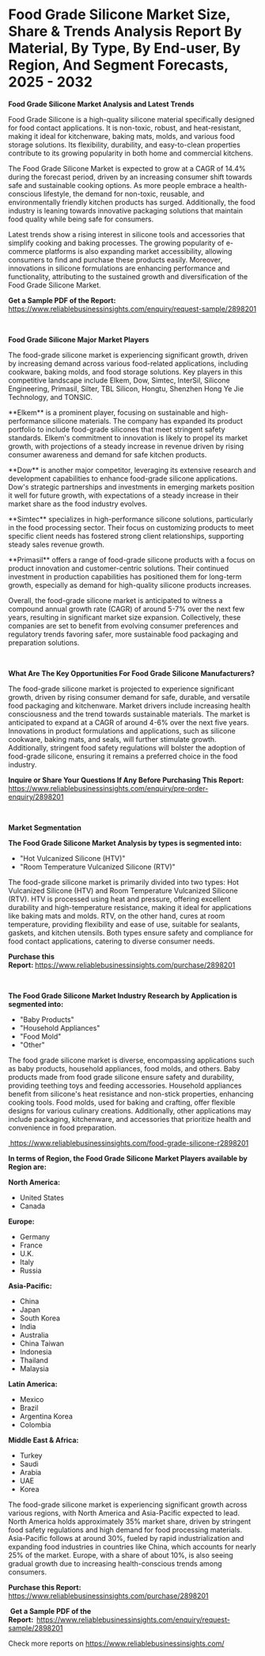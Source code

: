 <p><h1>Food Grade Silicone Market Size, Share & Trends Analysis Report By Material, By Type, By End-user, By Region, And Segment Forecasts, 2025 - 2032</h1></p><p><strong>Food Grade Silicone Market Analysis and Latest Trends</strong></p>
<p><p>Food Grade Silicone is a high-quality silicone material specifically designed for food contact applications. It is non-toxic, robust, and heat-resistant, making it ideal for kitchenware, baking mats, molds, and various food storage solutions. Its flexibility, durability, and easy-to-clean properties contribute to its growing popularity in both home and commercial kitchens.</p><p>The Food Grade Silicone Market is expected to grow at a CAGR of 14.4% during the forecast period, driven by an increasing consumer shift towards safe and sustainable cooking options. As more people embrace a health-conscious lifestyle, the demand for non-toxic, reusable, and environmentally friendly kitchen products has surged. Additionally, the food industry is leaning towards innovative packaging solutions that maintain food quality while being safe for consumers.</p><p>Latest trends show a rising interest in silicone tools and accessories that simplify cooking and baking processes. The growing popularity of e-commerce platforms is also expanding market accessibility, allowing consumers to find and purchase these products easily. Moreover, innovations in silicone formulations are enhancing performance and functionality, attributing to the sustained growth and diversification of the Food Grade Silicone Market.</p></p>
<p><strong>Get a Sample PDF of the Report:&nbsp;</strong> <a href="https://www.reliablebusinessinsights.com/enquiry/request-sample/2898201?utm_campaign=3319&utm_medium=2&utm_source=Github&utm_content=ia&utm_term=15032025&utm_id=food-grade-silicone">https://www.reliablebusinessinsights.com/enquiry/request-sample/2898201</a></p>
<p>&nbsp;</p>
<p><strong>Food Grade Silicone Major Market Players</strong></p>
<p><p>The food-grade silicone market is experiencing significant growth, driven by increasing demand across various food-related applications, including cookware, baking molds, and food storage solutions. Key players in this competitive landscape include Elkem, Dow, Simtec, InterSil, Silicone Engineering, Primasil, Silter, TBL Silicon, Hongtu, Shenzhen Hong Ye Jie Technology, and TONSIC.</p><p>**Elkem** is a prominent player, focusing on sustainable and high-performance silicone materials. The company has expanded its product portfolio to include food-grade silicones that meet stringent safety standards. Elkem's commitment to innovation is likely to propel its market growth, with projections of a steady increase in revenue driven by rising consumer awareness and demand for safe kitchen products.</p><p>**Dow** is another major competitor, leveraging its extensive research and development capabilities to enhance food-grade silicone applications. Dow's strategic partnerships and investments in emerging markets position it well for future growth, with expectations of a steady increase in their market share as the food industry evolves.</p><p>**Simtec** specializes in high-performance silicone solutions, particularly in the food processing sector. Their focus on customizing products to meet specific client needs has fostered strong client relationships, supporting steady sales revenue growth.</p><p>**Primasil** offers a range of food-grade silicone products with a focus on product innovation and customer-centric solutions. Their continued investment in production capabilities has positioned them for long-term growth, especially as demand for high-quality silicone products increases.</p><p>Overall, the food-grade silicone market is anticipated to witness a compound annual growth rate (CAGR) of around 5-7% over the next few years, resulting in significant market size expansion. Collectively, these companies are set to benefit from evolving consumer preferences and regulatory trends favoring safer, more sustainable food packaging and preparation solutions.</p></p>
<p>&nbsp;</p>
<p><strong>What Are The Key Opportunities For Food Grade Silicone Manufacturers?</strong></p>
<p><p>The food-grade silicone market is projected to experience significant growth, driven by rising consumer demand for safe, durable, and versatile food packaging and kitchenware. Market drivers include increasing health consciousness and the trend towards sustainable materials. The market is anticipated to expand at a CAGR of around 4-6% over the next five years. Innovations in product formulations and applications, such as silicone cookware, baking mats, and seals, will further stimulate growth. Additionally, stringent food safety regulations will bolster the adoption of food-grade silicone, ensuring it remains a preferred choice in the food industry.</p></p>
<p><strong>Inquire or Share Your Questions If Any Before Purchasing This Report:</strong> <a href="https://www.reliablebusinessinsights.com/enquiry/pre-order-enquiry/2898201?utm_campaign=3319&utm_medium=2&utm_source=Github&utm_content=ia&utm_term=15032025&utm_id=food-grade-silicone">https://www.reliablebusinessinsights.com/enquiry/pre-order-enquiry/2898201</a></p>
<p>&nbsp;</p>
<p><strong>Market Segmentation</strong></p>
<p><strong>The Food Grade Silicone Market Analysis by types is segmented into:</strong></p>
<p><ul><li>"Hot Vulcanized Silicone (HTV)"</li><li>"Room Temperature Vulcanized Silicone (RTV)"</li></ul></p>
<p><p>The food-grade silicone market is primarily divided into two types: Hot Vulcanized Silicone (HTV) and Room Temperature Vulcanized Silicone (RTV). HTV is processed using heat and pressure, offering excellent durability and high-temperature resistance, making it ideal for applications like baking mats and molds. RTV, on the other hand, cures at room temperature, providing flexibility and ease of use, suitable for sealants, gaskets, and kitchen utensils. Both types ensure safety and compliance for food contact applications, catering to diverse consumer needs.</p></p>
<p><strong>Purchase this Report:&nbsp;</strong><a href="https://www.reliablebusinessinsights.com/purchase/2898201?utm_campaign=3319&utm_medium=2&utm_source=Github&utm_content=ia&utm_term=15032025&utm_id=food-grade-silicone">https://www.reliablebusinessinsights.com/purchase/2898201</a></p>
<p>&nbsp;</p>
<p><strong>The Food Grade Silicone Market Industry Research by Application is segmented into:</strong></p>
<p><ul><li>"Baby Products"</li><li>"Household Appliances"</li><li>"Food Mold"</li><li>"Other"</li></ul></p>
<p><p>The food grade silicone market is diverse, encompassing applications such as baby products, household appliances, food molds, and others. Baby products made from food grade silicone ensure safety and durability, providing teething toys and feeding accessories. Household appliances benefit from silicone's heat resistance and non-stick properties, enhancing cooking tools. Food molds, used for baking and crafting, offer flexible designs for various culinary creations. Additionally, other applications may include packaging, kitchenware, and accessories that prioritize health and convenience in food preparation.</p></p>
<p><a href="https://www.reliablebusinessinsights.com/food-grade-silicone-r2898201?utm_campaign=3319&utm_medium=2&utm_source=Github&utm_content=ia&utm_term=15032025&utm_id=food-grade-silicone">&nbsp;https://www.reliablebusinessinsights.com/food-grade-silicone-r2898201</a></p>
<p><strong>In terms of Region, the Food Grade Silicone Market Players available by Region are:</strong></p>
<p>
    <p> <strong> North America: </strong>
        <ul>
            <li>United States</li>
            <li>Canada</li>
        </ul>
        </p> 
    <p> <strong> Europe: </strong>
        <ul>
            <li>Germany</li>
            <li>France</li>
            <li>U.K.</li>
            <li>Italy</li>
            <li>Russia</li>
        </ul>
        </p> 
    <p> <strong> Asia-Pacific: </strong>
        <ul>
            <li>China</li>
            <li>Japan</li>
            <li>South Korea</li>
            <li>India</li>
            <li>Australia</li>
            <li>China Taiwan</li>
            <li>Indonesia</li>
            <li>Thailand</li>
            <li>Malaysia</li>
        </ul>
        </p> 
    <p> <strong> Latin America: </strong>
        <ul>
            <li>Mexico</li>
            <li>Brazil</li>
            <li>Argentina Korea</li>
            <li>Colombia</li>
        </ul>
        </p> 
    <p> <strong> Middle East & Africa: </strong>
        <ul>
            <li>Turkey</li>
            <li>Saudi</li>
            <li>Arabia</li>
            <li>UAE</li>
            <li>Korea</li>
        </ul>
    </p>
    </p>
<p><p>The food-grade silicone market is experiencing significant growth across various regions, with North America and Asia-Pacific expected to lead. North America holds approximately 35% market share, driven by stringent food safety regulations and high demand for food processing materials. Asia-Pacific follows at around 30%, fueled by rapid industrialization and expanding food industries in countries like China, which accounts for nearly 25% of the market. Europe, with a share of about 10%, is also seeing gradual growth due to increasing health-conscious trends among consumers.</p></p>
<p><strong>Purchase this Report: </strong><a href="https://www.reliablebusinessinsights.com/purchase/2898201?utm_campaign=3319&utm_medium=2&utm_source=Github&utm_content=ia&utm_term=15032025&utm_id=food-grade-silicone">https://www.reliablebusinessinsights.com/purchase/2898201</a></p>
<p>&nbsp;<strong>Get a Sample PDF of the Report:&nbsp;&nbsp;</strong><a href="https://www.reliablebusinessinsights.com/enquiry/request-sample/2898201?utm_campaign=3319&utm_medium=2&utm_source=Github&utm_content=ia&utm_term=15032025&utm_id=food-grade-silicone">https://www.reliablebusinessinsights.com/enquiry/request-sample/2898201</a></p>
<p><strong></strong></p>
<p>Check more reports on <a href="https://www.reliablebusinessinsights.com/?utm_campaign=3319&utm_medium=2&utm_source=Github&utm_content=ia&utm_term=15032025&utm_id=food-grade-silicone">https://www.reliablebusinessinsights.com/</a></p>